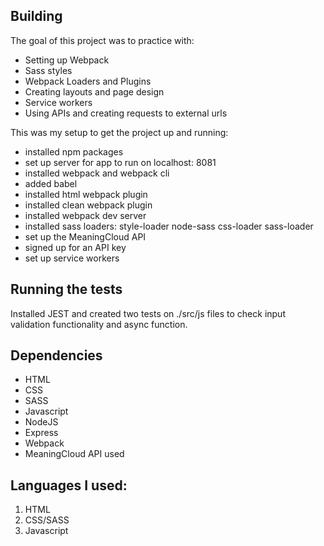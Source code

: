 ## Building
The goal of this project was to practice with:

- Setting up Webpack
- Sass styles
- Webpack Loaders and Plugins
- Creating layouts and page design
- Service workers
- Using APIs and creating requests to external urls

This was my setup to get the project up and running:

- installed npm packages
- set up server for app to run on localhost: 8081
- installed webpack and webpack cli
- added babel
- installed html webpack plugin
- installed clean webpack plugin
- installed webpack dev server
- installed sass loaders: style-loader node-sass css-loader sass-loader
- set up the MeaningCloud API
- signed up for an API key
- set up service workers

## Running the tests
Installed JEST and created two tests on ./src/js files to check input validation functionality and async function.

## Dependencies
* HTML
* CSS
* SASS
* Javascript
* NodeJS
* Express
* Webpack
* MeaningCloud API used

## Languages I used: 
1. HTML
2. CSS/SASS
3. Javascript
